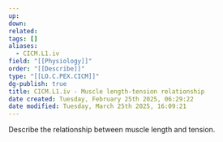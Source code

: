 ```yaml
---
up: 
down: 
related: 
tags: []
aliases:
  - CICM.L1.iv
field: "[[Physiology]]"
order: "[[Describe]]"
type: "[[LO.C.PEX.CICM]]"
dg-publish: true
title: CICM.L1.iv - Muscle length-tension relationship
date created: Tuesday, February 25th 2025, 06:29:22
date modified: Tuesday, March 25th 2025, 16:09:21
---
```


Describe the relationship between muscle length and tension.
